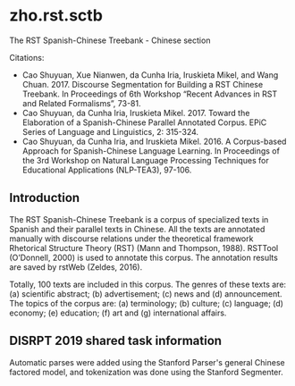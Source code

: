 # zho.rst.sctb

The RST Spanish-Chinese Treebank - Chinese section

Citations:

  * Cao Shuyuan, Xue Nianwen, da Cunha Iria, Iruskieta Mikel, and Wang Chuan. 2017. Discourse Segmentation for Building a RST Chinese Treebank. In Proceedings of 6th Workshop “Recent Advances in RST and Related Formalisms”, 73-81.
  * Cao Shuyuan, da Cunha Iria, Iruskieta Mikel. 2017. Toward the Elaboration of a Spanish-Chinese Parallel Annotated Corpus. EPiC Series of Language and Linguistics, 2: 315-324.
  * Cao Shuyuan, da Cunha Iria, and Iruskieta Mikel. 2016. A Corpus-based Approach for Spanish-Chinese Language Learning. In Proceedings of the 3rd Workshop on Natural Language Processing Techniques for Educational Applications (NLP-TEA3), 97-106. 

## Introduction

﻿The RST Spanish-Chinese Treebank is a corpus of specialized texts in Spanish and their parallel texts in Chinese. All the texts are annotated manually with discourse relations under the theoretical framework Rhetorical Structure Theory (RST) (Mann and Thompson, 1988). RSTTool (O’Donnell, 2000) is used to annotate this corpus. The annotation results are saved by rstWeb (Zeldes, 2016). 

Totally, 100 texts are included in this corpus. The genres of these texts are: (a) scientific abstract; (b) advertisement; (c) news and (d) announcement. The topics of the corpus are: (a) terminology; (b) culture; (c) language; (d) economy; (e) education; (f) art and (g) international affairs.

## DISRPT 2019 shared task information

Automatic parses were added using the Stanford Parser's general Chinese factored model, and tokenization was done using the Stanford Segmenter.